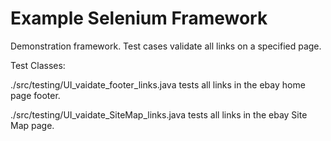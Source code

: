 # Example Selenium Framework

Demonstration framework.  Test cases validate all links on a specified page.

Test Classes:

./src/testing/UI_vaidate_footer_links.java		tests all links in the ebay home page footer.  

./src/testing/UI_vaidate_SiteMap_links.java		tests all links in the ebay Site Map page.  


